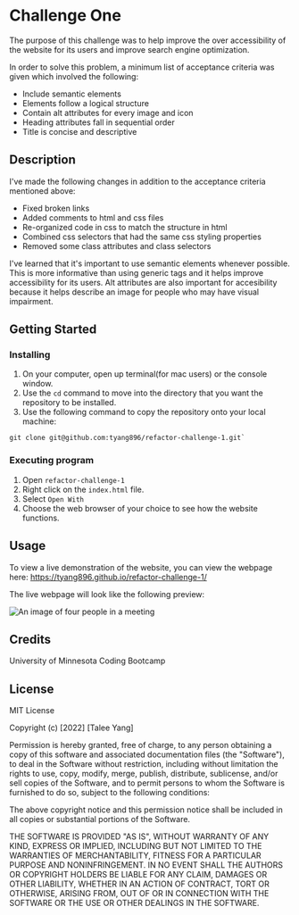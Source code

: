# Challenge One

The purpose of this challenge was to help improve the over accessibility of the website for its users and improve search engine optimization. 

In order to solve this problem, a minimum list of acceptance criteria was given which involved the following:

* Include semantic elements
* Elements follow a logical structure
* Contain alt attributes for every image and icon
* Heading attributes fall in sequential order
* Title is concise and descriptive


## Description

I've made the following changes in addition to the acceptance criteria mentioned above:

* Fixed broken links
* Added comments to html and css files
* Re-organized code in css to match the structure in html
* Combined css selectors that had the same css styling properties
* Removed some class attributes and class selectors

I've learned that it's important to use semantic elements whenever possible. This is more informative than using generic tags and it helps improve accessibility for its users. Alt attributes are also important for accesibility because it helps describe an image for people who may have visual impairment.


## Getting Started

### Installing

  1. On your computer, open up terminal(for mac users) or the console window.
  2. Use the `cd` command to move into the directory that you want the repository to be installed.
  3. Use the following command to copy the repository onto your local machine:
```
git clone git@github.com:tyang896/refactor-challenge-1.git`
```
### Executing program

1. Open `refactor-challenge-1`
2. Right click on the `index.html` file.
3. Select `Open With`
4. Choose the web browser of your choice to see how the website functions.

## Usage

To view a live demonstration of the website, you can view the webpage here: https://tyang896.github.io/refactor-challenge-1/

The live webpage will look like the following preview:

![An image of four people in a meeting](assets/images/screenshot.png)

## Credits

University of Minnesota Coding Bootcamp

## License

MIT License

Copyright (c) [2022] [Talee Yang]

Permission is hereby granted, free of charge, to any person obtaining a copy
of this software and associated documentation files (the "Software"), to deal
in the Software without restriction, including without limitation the rights
to use, copy, modify, merge, publish, distribute, sublicense, and/or sell
copies of the Software, and to permit persons to whom the Software is
furnished to do so, subject to the following conditions:

The above copyright notice and this permission notice shall be included in all
copies or substantial portions of the Software.

THE SOFTWARE IS PROVIDED "AS IS", WITHOUT WARRANTY OF ANY KIND, EXPRESS OR
IMPLIED, INCLUDING BUT NOT LIMITED TO THE WARRANTIES OF MERCHANTABILITY,
FITNESS FOR A PARTICULAR PURPOSE AND NONINFRINGEMENT. IN NO EVENT SHALL THE
AUTHORS OR COPYRIGHT HOLDERS BE LIABLE FOR ANY CLAIM, DAMAGES OR OTHER
LIABILITY, WHETHER IN AN ACTION OF CONTRACT, TORT OR OTHERWISE, ARISING FROM,
OUT OF OR IN CONNECTION WITH THE SOFTWARE OR THE USE OR OTHER DEALINGS IN THE
SOFTWARE.


